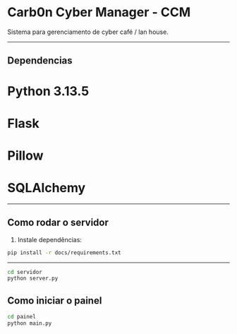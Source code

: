 # Carb0n Cyber Manager - CCM

Sistema para gerenciamento de cyber café / lan house.

---

## Dependencias
# Python 3.13.5
# Flask
# Pillow
# SQLAlchemy

---

## Como rodar o servidor

1. Instale dependências:

```bash
pip install -r docs/requirements.txt
```
---

```bash
cd servidor
python server.py
```

## Como iniciar o painel
```bash
cd painel
python main.py
```
